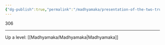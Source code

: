 ```yaml
---
{"dg-publish":true,"permalink":"/madhyamaka/presentation-of-the-two-truths/"}
---
```


306



---
Up a level: [[Madhyamaka/Madhyamaka\|Madhyamaka]]